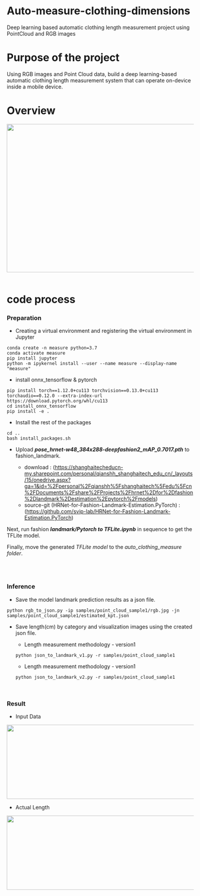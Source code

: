 # Auto-measure-clothing-dimensions
Deep learning based automatic clothing length measurement project using PointCloud and RGB images

# Purpose of the project
Using RGB images and Point Cloud data, build a deep learning-based automatic clothing length measurement system that can operate on-device inside a mobile device.

# Overview
<img src="https://user-images.githubusercontent.com/37736774/215036841-c9c5aad5-bcf0-4693-a067-b5d56d18f0cb.png" width="800" height="400"/>

   
   
<br/>
<br/>


# code process

### Preparation 

- Creating a virtual environment and registering the virtual environment in Jupyter

```
conda create -n measure python=3.7
conda activate measure
pip install jupyter
python -m ipykernel install --user --name measure --display-name "measure"
```

- install onnx_tensorflow & pytorch

```
pip install torch==1.12.0+cu113 torchvision==0.13.0+cu113 torchaudio==0.12.0 --extra-index-url https://download.pytorch.org/whl/cu113
cd install_onnx_tensorflow
pip install -e .
```

- Install the rest of the packages

```
cd ..
bash install_packages.sh
```

* Upload ***pose_hrnet-w48_384x288-deepfashion2_mAP_0.7017.pth*** to fashion_landmark.

   * download : (https://shanghaitecheducn-my.sharepoint.com/personal/qianshh_shanghaitech_edu_cn/_layouts/15/onedrive.aspx?ga=1&id=%2Fpersonal%2Fqianshh%5Fshanghaitech%5Fedu%5Fcn%2FDocuments%2Fshare%2FProjects%2Fhrnet%2Dfor%2Dfashion%2Dlandmark%2Destimation%2Epytorch%2Fmodels)
   * source-git (HRNet-for-Fashion-Landmark-Estimation.PyTorch) : (https://github.com/svip-lab/HRNet-for-Fashion-Landmark-Estimation.PyTorch)

Next, run fashion ***landmark/Pytorch to TFLite.ipynb*** in sequence to get the TFLite model.

Finally, move the generated *TFLite model* to the *auto_clothing_measure folder*.

<br/>
<br/>

### Inference

- Save the model landmark prediction results as a json file.

```
python rgb_to_json.py -ip samples/point_cloud_sample1/rgb.jpg -jn samples/point_cloud_sample1/estimated_kpt.json
```

* Save length(cm) by category and visualization images using the created json file.
   * Length measurement methodology - version1

   ```
   python json_to_landmark_v1.py -r samples/point_cloud_sample1
   ```
  
  *  Length measurement methodology - version1

   ```
   python json_to_landmark_v2.py -r samples/point_cloud_sample1
   ```

<br/>

### Result

- Input Data
<img src="https://user-images.githubusercontent.com/37736774/215266341-b3602353-2717-44f4-b7e3-b001618a5e09.JPG" width="800" height="200"/>

- Actual Length
<img src="https://user-images.githubusercontent.com/37736774/215266652-d176cdb7-36bb-4be8-a807-47f091bb3121.JPG" width="600" height="200"/>






